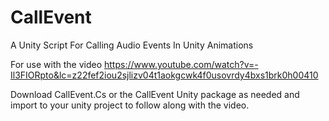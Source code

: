 # CallEvent
A Unity Script For Calling Audio Events In Unity Animations

For use with the video
https://www.youtube.com/watch?v=-Il3FIORpto&lc=z22fef2iou2sjlizv04t1aokgcwk4f0usovrdy4bxs1brk0h00410

Download CallEvent.Cs or the CallEvent Unity package as needed and import to your unity project to follow along with the video.
